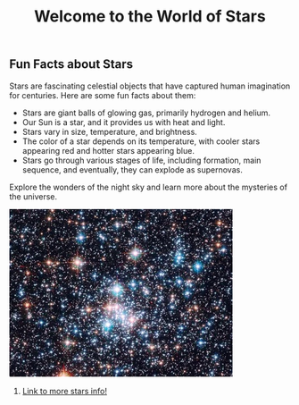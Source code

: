 
<html lang="en">
<head>
 
</head>
<body>
    <header>
        <h1>Welcome to the World of Stars</h1>
    </header>
    <div class="container">
        <h2>Fun Facts about Stars</h2>
        <p>Stars are fascinating celestial objects that have captured human imagination for centuries. Here are some fun facts about them:</p>
        <ul>
            <li>Stars are giant balls of glowing gas, primarily hydrogen and helium.</li>
            <li>Our Sun is a star, and it provides us with heat and light.</li>
            <li>Stars vary in size, temperature, and brightness.</li>
            <li>The color of a star depends on its temperature, with cooler stars appearing red and hotter stars appearing blue.</li>
            <li>Stars go through various stages of life, including formation, main sequence, and eventually, they can explode as supernovas.</li>
        </ul>
        <p>Explore the wonders of the night sky and learn more about the mysteries of the universe.</p>
      <img src="star.jpg">
      <ol>
          <li>
              <a href="https://www.space.com/57-stars-formation-classification-and-constellations.html">Link to more stars info!</a>
          </li>
      </ol>
      <div>
    </div>
</body>
</html>
